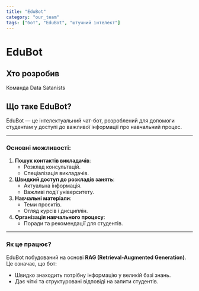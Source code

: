 ```yaml
---
title: "EduBot"
category: "our_team"
tags: ["бот", "EduBot", "штучний інтелект"]
---
```


# EduBot
## Хто розробив
Команда Data Satanists

## Що таке EduBot?
EduBot — це інтелектуальний чат-бот, розроблений для допомоги студентам у доступі до важливої інформації про навчальний процес.

---

### Основні можливості:
1. **Пошук контактів викладачів**:
   - Розклад консультацій.
   - Спеціалізація викладачів.
2. **Швидкий доступ до розкладів занять**:
   - Актуальна інформація.
   - Важливі події університету.
3. **Навчальні матеріали**:
   - Теми проєктів.
   - Огляд курсів і дисциплін.
4. **Організація навчального процесу**:
   - Поради та рекомендації для студентів.

---

### Як це працює?
EduBot побудований на основі **RAG (Retrieval-Augmented Generation)**. Це означає, що бот:
- Швидко знаходить потрібну інформацію у великій базі знань.
- Дає чіткі та структуровані відповіді на запити студентів.
